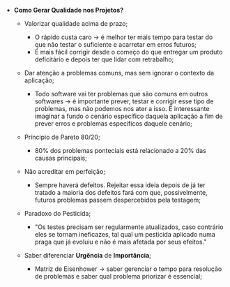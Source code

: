 - **Como Gerar Qualidade nos Projetos?**
    - Valorizar qualidade acima de prazo;
        - O rápido custa caro -> é melhor ter mais tempo para testar do que não testar o suficiente e acarretar em erros futuros;
        - É mais fácil corrigir desde o começo do que entregar um produto deficitário e depois ter que lidar com retrabalho;

    - Dar atenção a problemas comuns, mas sem ignorar o contexto da aplicação;
        - Todo software vai ter problemas que são comuns em outros softwares -> é importante prever, testar e corrigir esse tipo de problemas, mas não podemos nos ater a isso. É interessante imaginar a fundo o cenário específico daquela aplicação a fim de prever erros e problemas específicos daquele cenário;

    - Príncipio de Pareto 80/20;
        - 80% dos problemas ponteciais está relacionado a 20% das causas principais;

    - Não acreditar em perfeição;
        - Sempre haverá defeitos. Rejeitar essa ideia depois de já ter tratado a maioria dos defeitos fará com que, possivelmente, futuros problemas passem despercebidos pela testagem;

    - Paradoxo do Pesticida;
        - "Os testes precisam ser regularmente atualizados, caso contrário eles se tornam ineficazes, tal qual um pesticida aplicado numa praga que já evoluiu e não é mais afetada por seus efeitos."

    - Saber diferenciar **Urgência** de **Importância**;
        - Matriz de Eisenhower -> saber gerenciar o tempo para resolução de problemas e saber qual problema priorizar é essencial;